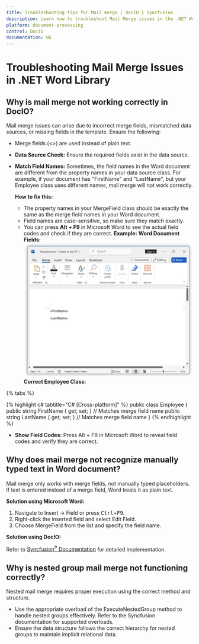 ```yaml
---
title: Troubleshooting tips for Mail merge | DocIO | Syncfusion
description: Learn how to troubleshoot Mail Merge issues in the .NET Word (DocIO) library, including common errors.
platform: document-processing
control: DocIO
documentation: UG
---
```


# Troubleshooting Mail Merge Issues in .NET Word Library

## Why is mail merge not working correctly in DocIO?

Mail merge issues can arise due to incorrect merge fields, mismatched data sources, or missing fields in the template. Ensure the following:

*  Merge fields (<<FieldName>>) are used instead of plain text.
*  **Data Source Check:** Ensure the required fields exist in the data source.
*  **Match Field Names:** Sometimes, the field names in the Word document are different from the property names in your data source class. For example, if your document has "FirstName" and "LastName", but your Employee class uses different names, mail merge will not work correctly.

   **How to fix this:**
     * The property names in your MergeField class should be exactly the same as the merge field names in your Word document.
     * Field names are case-sensitive, so make sure they match exactly.
     * You can press **Alt + F9** in Microsoft Word to see the actual field codes and check if they are correct.
**Example:**
**Word Document Fields:**
![Template document](../MailMerge_images/mail_merge_troubleshooting_template.png)
**Correct Employee Class:**

{% tabs %}

{% highlight c# tabtitle="C# [Cross-platform]" %}
public class Employee
{
   public string FirstName { get; set; }  // Matches merge field name
   public string LastName { get; set; }   // Matches merge field name
}
{% endhighlight %}

*  **Show Field Codes:** Press Alt + F9 in Microsoft Word to reveal field codes and verify they are correct.

## Why does mail merge not recognize manually typed text in Word document?

Mail merge only works with merge fields, not manually typed placeholders. If text is entered instead of a merge field, Word treats it as plain text.

**Solution using Microsoft Word:**
1.	Navigate to Insert → Field or press <kbd>Ctrl</kbd>+<kbd>F9</kbd>.
2.	Right-click the inserted field and select Edit Field.
3.	Choose MergeField from the list and specify the field name.

**Solution using DocIO:**

Refer to [Syncfusion<sup>&reg;</sup> Documentation](https://help.syncfusion.com/document-processing/word/word-library/net/working-with-find-and-replace#find-and-replace-a-pattern-of-text-with-a-merge-field) for detailed implementation.

## Why is nested group mail merge not functioning correctly?

Nested mail merge requires proper execution using the correct method and structure.
*  Use the appropriate overload of the ExecuteNestedGroup method to handle nested groups effectively. Refer to the Syncfusion documentation for supported overloads.
*  Ensure the data structure follows the correct hierarchy for nested groups to maintain implicit relational data.
